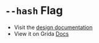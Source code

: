 # `--hash` Flag

- Visit the [design documentation](../docs/--hash.md)
- View it on Grida [Docs](https://grida.co/docs/flags/--hash)
